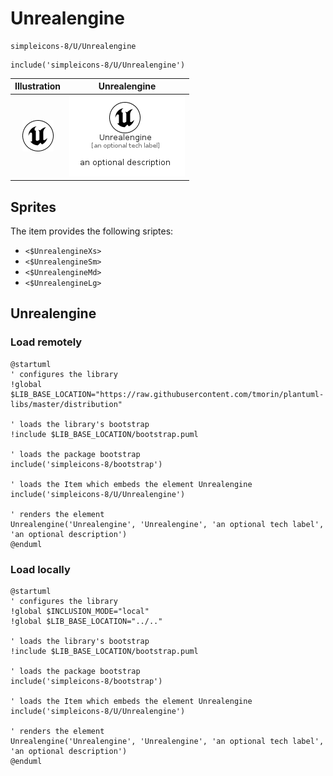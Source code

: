 # Unrealengine


```text
simpleicons-8/U/Unrealengine
```

```text
include('simpleicons-8/U/Unrealengine')
```



| Illustration | Unrealengine |
| :---: | :---: |
| ![illustration for Illustration](../../simpleicons-8/U/Unrealengine.png) | ![illustration for Unrealengine](../../simpleicons-8/U/Unrealengine.Local.png) |



## Sprites
The item provides the following sriptes:

- `<$UnrealengineXs>`
- `<$UnrealengineSm>`
- `<$UnrealengineMd>`
- `<$UnrealengineLg>`





## Unrealengine

### Load remotely
```plantuml
@startuml
' configures the library
!global $LIB_BASE_LOCATION="https://raw.githubusercontent.com/tmorin/plantuml-libs/master/distribution"

' loads the library's bootstrap
!include $LIB_BASE_LOCATION/bootstrap.puml

' loads the package bootstrap
include('simpleicons-8/bootstrap')

' loads the Item which embeds the element Unrealengine
include('simpleicons-8/U/Unrealengine')

' renders the element
Unrealengine('Unrealengine', 'Unrealengine', 'an optional tech label', 'an optional description')
@enduml
```

### Load locally
```plantuml
@startuml
' configures the library
!global $INCLUSION_MODE="local"
!global $LIB_BASE_LOCATION="../.."

' loads the library's bootstrap
!include $LIB_BASE_LOCATION/bootstrap.puml

' loads the package bootstrap
include('simpleicons-8/bootstrap')

' loads the Item which embeds the element Unrealengine
include('simpleicons-8/U/Unrealengine')

' renders the element
Unrealengine('Unrealengine', 'Unrealengine', 'an optional tech label', 'an optional description')
@enduml
```

